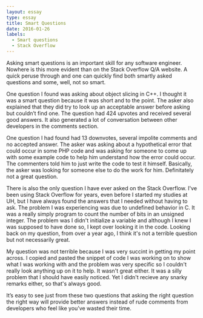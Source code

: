```yaml
---
layout: essay
type: essay
title: Smart Questions
date: 2016-01-26
labels:
  - Smart questions
  - Stack Overflow
---	
```

Asking smart questions is an important skill for any software engineer. Nowhere is this more evident 
than on the Stack Overflow Q/A website. A quick peruse through and one can quickly find both  smartly 
asked questions and some, well, not so smart.

One question I found was asking about object slicing in C++. I thought it was a smart question because 
it was short and to the point. The asker also explained that they did try to look up an acceptable answer 
before asking but couldn’t find one. The question had 424 upvotes and received several good answers. It 
also generated a lot of conversation between other developers in the comments section.

One question I had found had 13 downvotes, several impolite comments and no accepted answer. The asker was 
asking about a hypothetical error that could occur in some PHP code and was asking for someone to come up 
with some example code to help him understand how the error could occur. The commenters told him to just 
write the code to test it himself. Basically, the asker was looking for someone else to do the work for 
him. Definitately not a great question.

There is also the only question I have ever asked on the Stack Overflow. I've been using Stack Overflow for 
years, even before I started my studies at UH, but I have always found the answers that I needed without 
having to ask. The problem I was experiencing was due to undefined behavior in C. It was a really simply 
program to count the number of bits in an unsigned integer. The problem was I didn't initialize a variable 
and although I knew I was supposed to have done so, I kept over looking it in the code. Looking back on my 
question, from over a year ago, I think it's not a terrible question but not necessarily great. 

My question was not terrible because I was very succint in getting my point across. I copied and pasted the
snippet of code I was working on to show what I was working with and the problem was very specific so I 
couldn't really look anything up on it to help. It wasn't great either. It was a silly problem that I should 
have easily noticed. Yet I didn't recieve any snarky remarks either, so that's always good.

It’s easy to see just from these two questions that asking the right question the right way will provide 
better answers instead of rude comments from developers who feel like you’ve wasted their time.
